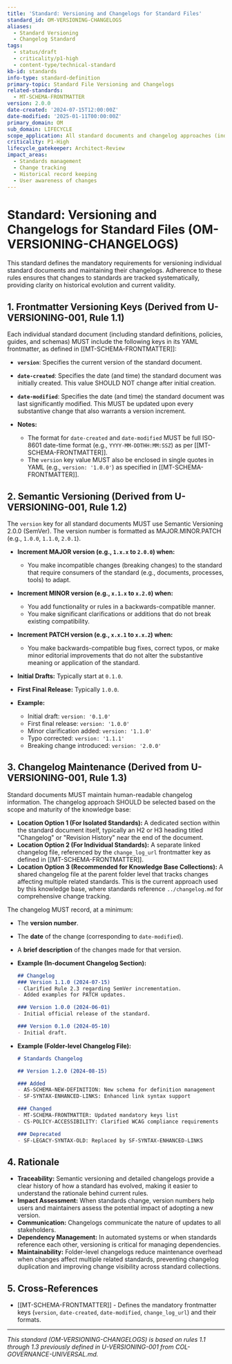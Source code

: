 ```yaml
---
title: 'Standard: Versioning and Changelogs for Standard Files'
standard_id: OM-VERSIONING-CHANGELOGS
aliases:
  - Standard Versioning
  - Changelog Standard
tags:
  - status/draft
  - criticality/p1-high
  - content-type/technical-standard
kb-id: standards
info-type: standard-definition
primary-topic: Standard File Versioning and Changelogs
related-standards:
  - MT-SCHEMA-FRONTMATTER
version: 2.0.0
date-created: '2024-07-15T12:00:00Z'
date-modified: '2025-01-11T00:00:00Z'
primary_domain: OM
sub_domain: LIFECYCLE
scope_application: All standard documents and changelog approaches (individual, separate files, and folder-level) within the knowledge base repository.
criticality: P1-High
lifecycle_gatekeeper: Architect-Review
impact_areas:
  - Standards management
  - Change tracking
  - Historical record keeping
  - User awareness of changes
---
```

# Standard: Versioning and Changelogs for Standard Files (OM-VERSIONING-CHANGELOGS)

This standard defines the mandatory requirements for versioning individual standard documents and maintaining their changelogs. Adherence to these rules ensures that changes to standards are tracked systematically, providing clarity on historical evolution and current validity.

## 1. Frontmatter Versioning Keys (Derived from U-VERSIONING-001, Rule 1.1)

Each individual standard document (including standard definitions, policies, guides, and schemas) MUST include the following keys in its YAML frontmatter, as defined in [[MT-SCHEMA-FRONTMATTER]]:

*   **`version`**: Specifies the current version of the standard document.
*   **`date-created`**: Specifies the date (and time) the standard document was initially created. This value SHOULD NOT change after initial creation.
*   **`date-modified`**: Specifies the date (and time) the standard document was last significantly modified. This MUST be updated upon every substantive change that also warrants a version increment.

*   **Notes:**
    *   The format for `date-created` and `date-modified` MUST be full ISO-8601 date-time format (e.g., `YYYY-MM-DDTHH:MM:SSZ`) as per [[MT-SCHEMA-FRONTMATTER]].
    *   The `version` key value MUST also be enclosed in single quotes in YAML (e.g., `version: '1.0.0'`) as specified in [[MT-SCHEMA-FRONTMATTER]].

## 2. Semantic Versioning (Derived from U-VERSIONING-001, Rule 1.2)

The `version` key for all standard documents MUST use Semantic Versioning 2.0.0 (SemVer). The version number is formatted as MAJOR.MINOR.PATCH (e.g., `1.0.0`, `1.1.0`, `2.0.1`).

*   **Increment MAJOR version (e.g., `1.x.x` to `2.0.0`) when:**
    *   You make incompatible changes (breaking changes) to the standard that require consumers of the standard (e.g., documents, processes, tools) to adapt.
*   **Increment MINOR version (e.g., `x.1.x` to `x.2.0`) when:**
    *   You add functionality or rules in a backwards-compatible manner.
    *   You make significant clarifications or additions that do not break existing compatibility.
*   **Increment PATCH version (e.g., `x.x.1` to `x.x.2`) when:**
    *   You make backwards-compatible bug fixes, correct typos, or make minor editorial improvements that do not alter the substantive meaning or application of the standard.

*   **Initial Drafts:** Typically start at `0.1.0`.
*   **First Final Release:** Typically `1.0.0`.

*   **Example:**
    *   Initial draft: `version: '0.1.0'`
    *   First final release: `version: '1.0.0'`
    *   Minor clarification added: `version: '1.1.0'`
    *   Typo corrected: `version: '1.1.1'`
    *   Breaking change introduced: `version: '2.0.0'`

## 3. Changelog Maintenance (Derived from U-VERSIONING-001, Rule 1.3)

Standard documents MUST maintain human-readable changelog information. The changelog approach SHOULD be selected based on the scope and maturity of the knowledge base:

*   **Location Option 1 (For Isolated Standards):** A dedicated section within the standard document itself, typically an H2 or H3 heading titled "Changelog" or "Revision History" near the end of the document.
*   **Location Option 2 (For Individual Standards):** A separate linked changelog file, referenced by the `change_log_url` frontmatter key as defined in [[MT-SCHEMA-FRONTMATTER]].
*   **Location Option 3 (Recommended for Knowledge Base Collections):** A shared changelog file at the parent folder level that tracks changes affecting multiple related standards. This is the current approach used by this knowledge base, where standards reference `../changelog.md` for comprehensive change tracking.

The changelog MUST record, at a minimum:
*   The **version number**.
*   The **date** of the change (corresponding to `date-modified`).
*   A **brief description** of the changes made for that version.

*   **Example (In-document Changelog Section):**
    ```markdown
    ## Changelog
    ### Version 1.1.0 (2024-07-15)
    - Clarified Rule 2.3 regarding SemVer incrementation.
    - Added examples for PATCH updates.

    ### Version 1.0.0 (2024-06-01)
    - Initial official release of the standard.

    ### Version 0.1.0 (2024-05-10)
    - Initial draft.
    ```

*   **Example (Folder-level Changelog File):**
    ```markdown
    # Standards Changelog
    
    ## Version 1.2.0 (2024-08-15)
    
    ### Added
    - AS-SCHEMA-NEW-DEFINITION: New schema for definition management
    - SF-SYNTAX-ENHANCED-LINKS: Enhanced link syntax support
    
    ### Changed
    - MT-SCHEMA-FRONTMATTER: Updated mandatory keys list
    - CS-POLICY-ACCESSIBILITY: Clarified WCAG compliance requirements
    
    ### Deprecated
    - SF-LEGACY-SYNTAX-OLD: Replaced by SF-SYNTAX-ENHANCED-LINKS
    ```

## 4. Rationale

*   **Traceability:** Semantic versioning and detailed changelogs provide a clear history of how a standard has evolved, making it easier to understand the rationale behind current rules.
*   **Impact Assessment:** When standards change, version numbers help users and maintainers assess the potential impact of adopting a new version.
*   **Communication:** Changelogs communicate the nature of updates to all stakeholders.
*   **Dependency Management:** In automated systems or when standards reference each other, versioning is critical for managing dependencies.
*   **Maintainability:** Folder-level changelogs reduce maintenance overhead when changes affect multiple related standards, preventing changelog duplication and improving change visibility across standard collections.

## 5. Cross-References
- [[MT-SCHEMA-FRONTMATTER]] - Defines the mandatory frontmatter keys (`version`, `date-created`, `date-modified`, `change_log_url`) and their formats.

---
*This standard (OM-VERSIONING-CHANGELOGS) is based on rules 1.1 through 1.3 previously defined in U-VERSIONING-001 from COL-GOVERNANCE-UNIVERSAL.md.*
